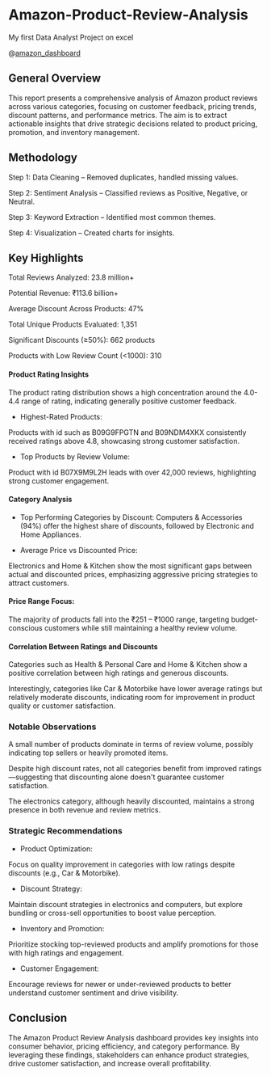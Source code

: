 # Amazon-Product-Review-Analysis
My first Data Analyst Project on excel

@[amazon_dashboard](https://github.com/user-attachments/assets/28bc7314-b7e1-4b14-b7fc-7c95f1b3a441)



## General Overview


This report presents a comprehensive analysis of Amazon product reviews across various categories, focusing on customer feedback, pricing trends, discount patterns, and performance metrics. The aim is to extract actionable insights that drive strategic decisions related to product pricing, promotion, and inventory management.

## Methodology

Step 1: Data Cleaning – Removed duplicates, handled missing values.

Step 2: Sentiment Analysis – Classified reviews as Positive, Negative, or Neutral.

Step 3: Keyword Extraction – Identified most common themes.

Step 4: Visualization – Created charts for insights.

## Key Highlights

Total Reviews Analyzed: 23.8 million+

Potential Revenue: ₹113.6 billion+

Average Discount Across Products: 47%

Total Unique Products Evaluated: 1,351

Significant Discounts (≥50%): 662 products

Products with Low Review Count (<1000): 310


#### Product Rating Insights

The product rating distribution shows a high concentration around the 4.0-4.4 range of rating, indicating generally positive customer feedback.

- Highest-Rated Products:

Products with id such as B09G9FPGTN and B09NDM4XKX consistently received ratings above 4.8, showcasing strong customer satisfaction.

- Top Products by Review Volume:

Product with id B07X9M9L2H leads with over 42,000 reviews, highlighting strong customer engagement.

#### Category Analysis

- Top Performing Categories by Discount:
Computers & Accessories (94%) offer the highest share of discounts,
followed by Electronic and Home Appliances.


- Average Price vs Discounted Price:

Electronics and Home & Kitchen show the most significant gaps between actual and discounted prices, emphasizing aggressive pricing strategies to attract customers.


#### Price Range Focus:

The majority of products fall into the ₹251 – ₹1000 range, targeting budget-conscious customers while still maintaining a healthy review volume.


#### Correlation Between Ratings and Discounts

Categories such as Health & Personal Care and Home & Kitchen show a positive correlation between high ratings and generous discounts.

Interestingly, categories like Car & Motorbike have lower average ratings but relatively moderate discounts, indicating room for improvement in product quality or customer satisfaction.


### Notable Observations

A small number of products dominate in terms of review volume, possibly indicating top sellers or heavily promoted items.

Despite high discount rates, not all categories benefit from improved ratings—suggesting that discounting alone doesn't guarantee customer satisfaction.

The electronics category, although heavily discounted, maintains a strong presence in both revenue and review metrics.


### Strategic Recommendations

-  Product Optimization:

Focus on quality improvement in categories with low ratings despite discounts (e.g., Car & Motorbike).

- Discount Strategy:

Maintain discount strategies in electronics and computers, but explore bundling or cross-sell opportunities to boost value perception.

- Inventory and Promotion:

Prioritize stocking top-reviewed products and amplify promotions for those with high ratings and engagement.

- Customer Engagement:

Encourage reviews for newer or under-reviewed products to better understand customer sentiment and drive visibility.


## Conclusion

The Amazon Product Review Analysis dashboard provides key insights into consumer behavior, pricing efficiency, and category performance. By leveraging these findings, stakeholders can enhance product strategies, drive customer satisfaction, and increase overall profitability.


